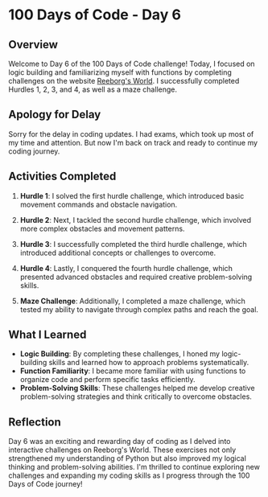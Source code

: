 # 100 Days of Code - Day 6

## Overview
Welcome to Day 6 of the 100 Days of Code challenge! Today, I focused on logic building and familiarizing myself with functions by completing challenges on the website [Reeborg's World](https://reeborg.ca/reeborg.html). I successfully completed Hurdles 1, 2, 3, and 4, as well as a maze challenge.

## Apology for Delay
Sorry for the delay in coding updates. I had exams, which took up most of my time and attention. But now I'm back on track and ready to continue my coding journey.

## Activities Completed
1. **Hurdle 1**: I solved the first hurdle challenge, which introduced basic movement commands and obstacle navigation.
   
2. **Hurdle 2**: Next, I tackled the second hurdle challenge, which involved more complex obstacles and movement patterns.

3. **Hurdle 3**: I successfully completed the third hurdle challenge, which introduced additional concepts or challenges to overcome.

4. **Hurdle 4**: Lastly, I conquered the fourth hurdle challenge, which presented advanced obstacles and required creative problem-solving skills.

5. **Maze Challenge**: Additionally, I completed a maze challenge, which tested my ability to navigate through complex paths and reach the goal.

## What I Learned
- **Logic Building**: By completing these challenges, I honed my logic-building skills and learned how to approach problems systematically.
- **Function Familiarity**: I became more familiar with using functions to organize code and perform specific tasks efficiently.
- **Problem-Solving Skills**: These challenges helped me develop creative problem-solving strategies and think critically to overcome obstacles.

## Reflection
Day 6 was an exciting and rewarding day of coding as I delved into interactive challenges on Reeborg's World. These exercises not only strengthened my understanding of Python but also improved my logical thinking and problem-solving abilities. I'm thrilled to continue exploring new challenges and expanding my coding skills as I progress through the 100 Days of Code journey!

